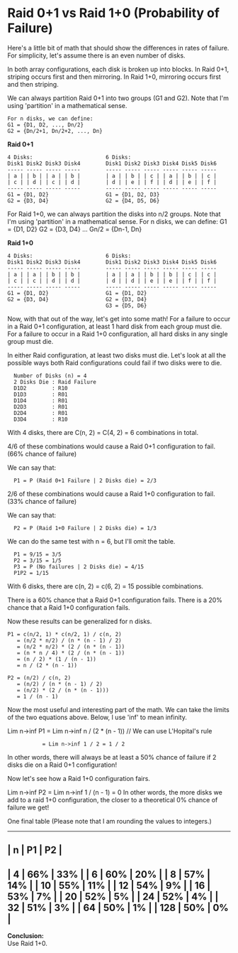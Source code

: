 # Raid 0+1 vs Raid 1+0 (Probability of Failure)

Here's a little bit of math that should show the differences in rates of failure. For simplicity, let's assume there is an even number of disks.

In both array configurations, each disk is broken up into blocks. In Raid 0+1, striping occurs first and then mirroring. In Raid 1+0, mirroring 
occurs first and then striping.

We can always partition Raid 0+1 into two groups (G1 and G2).
Note that I'm using 'partition' in a mathematical sense.
~~~
For n disks, we can define:
G1 = {D1, D2, ..., Dn/2}
G2 = {Dn/2+1, Dn/2+2, ..., Dn}
~~~
**Raid 0+1**
~~~
4 Disks:                       6 Disks:
Disk1 Disk2 Disk3 Disk4        Disk1 Disk2 Disk3 Disk4 Disk5 Disk6
----- ----- ----- -----        ----- ----- ----- ----- ----- -----
| a | | b | | a | | b |        | a | | b | | c | | a | | b | | c |
| c | | d | | c | | d |        | d | | e | | f | | d | | e | | f |
----- ----- ----- -----        ----- ----- ----- ----- ----- -----
G1 = {D1, D2}                  G1 = {D1, D2, D3}
G2 = {D3, D4}                  G2 = {D4, D5, D6}
~~~

For Raid 1+0, we can always partition the disks into n/2 groups.
Note that I'm using 'partition' in a mathematical sense.
For n disks, we can define:
G1 = {D1, D2}
G2 = {D3, D4}
...
Gn/2 = {Dn-1, Dn}

**Raid 1+0**

~~~
4 Disks:                       6 Disks:
Disk1 Disk2 Disk3 Disk4        Disk1 Disk2 Disk3 Disk4 Disk5 Disk6
----- ----- ----- -----        ----- ----- ----- ----- ----- -----
| a | | a | | b | | b |        | a | | a | | b | | b | | c | | c |
| c | | c | | d | | d |        | d | | d | | e | | e | | f | | f |
----- ----- ----- -----        ----- ----- ----- ----- ----- -----
G1 = {D1, D2}                  G1 = {D1, D2}
G2 = {D3, D4}                  G2 = {D3, D4}
                               G3 = {D5, D6}
~~~
Now, with that out of the way, let's get into some math!
For a failure to occur in a Raid 0+1 configuration, at least 1 hard disk from each group must die.
For a failure to occur in a Raid 1+0 configuration, all hard disks in any single group must die.

In either Raid configuration, at least two disks must die. Let's look at all the possible ways both Raid configurations could fail if two disks were to die.


      Number of Disks (n) = 4
      2 Disks Die : Raid Failure
      D1D2        : R10
      D1D3        : R01
      D1D4        : R01
      D2D3        : R01
      D2D4        : R01
      D3D4        : R10

With 4 disks, there are C(n, 2) = C(4, 2) = 6 combinations in total.

4/6 of these combinations would cause a Raid 0+1 configuration to fail. (66% chance of failure)

We can say that:

      P1 = P (Raid 0+1 Failure | 2 Disks die) = 2/3

2/6 of these combinations would cause a Raid 1+0 configuration to fail. (33% chance of failure)

We can say that:

      P2 = P (Raid 1+0 Failure | 2 Disks die) = 1/3

We can do the same test with n = 6, but I'll omit the table.

      P1 = 9/15 = 3/5
      P2 = 3/15 = 1/5
      P3 = P (No failures | 2 Disks die) = 4/15
      P1P2 = 1/15

With 6 disks, there are c(n, 2) = c(6, 2) = 15 possible combinations.

There is a 60% chance that a Raid 0+1 configuration fails.
There is a 20% chance that a Raid 1+0 configuration fails.

Now these results can be generalized for n disks.
~~~
P1 = c(n/2, 1) * c(n/2, 1) / c(n, 2)
   = (n/2 * n/2) / (n * (n - 1) / 2)
   = (n/2 * n/2) * (2 / (n * (n - 1))
   = (n * n / 4) * (2 / (n * (n - 1))
   = (n / 2) * (1 / (n - 1))
   = n / (2 * (n - 1))
~~~
~~~
P2 = (n/2) / c(n, 2)
   = (n/2) / (n * (n - 1) / 2)
   = (n/2) * (2 / (n * (n - 1)))
   = 1 / (n - 1)
~~~

Now the most useful and interesting part of the math. We can take the limits of the two equations above. Below, I use 'inf' to mean infinity.

Lim n->inf P1 = Lim n->inf n / (2 * (n - 1))     // We can use L'Hopital's rule

               = Lim n->inf 1 / 2 = 1 / 2
In other words, there will always be at least a 50% chance of failure if 2 disks die on a Raid 0+1 configuration!


Now let's see how a Raid 1+0 configuration fairs.

Lim n->inf P2 = Lim n->inf 1 / (n - 1) = 0
In other words, the more disks we add to a raid 1+0 configuration, the closer to a theoretical 0% chance of failure we get!


One final table (Please note that I am rounding the values to integers.)

-------------------
| n   | P1  | P2  |
-------------------
| 4   | 66% | 33% |
| 6   | 60% | 20% |
| 8   | 57% | 14% |
| 10  | 55% | 11% |
| 12  | 54% | 9%  |
| 16  | 53% | 7%  |
| 20  | 52% | 5%  |
| 24  | 52% | 4%  |
| 32  | 51% | 3%  |
| 64  | 50% | 1%  |
| 128 | 50% | 0%  |
-------------------

**Conclusion:**
<br>Use Raid 1+0.
